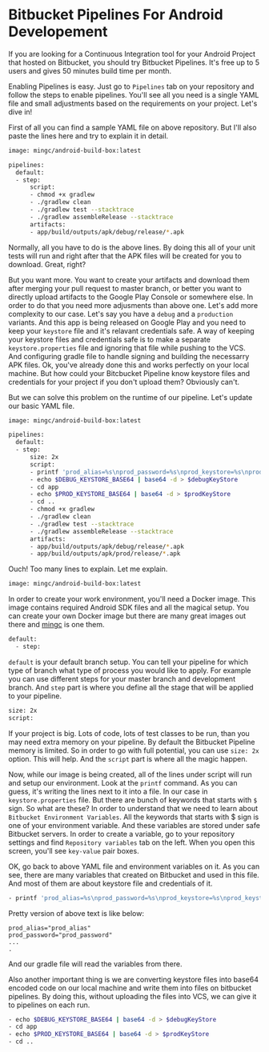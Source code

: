# Bitbucket Pipelines For Android Developement
If you are looking for a Continuous Integration tool for your Android Project that hosted on Bitbucket, you should try Bitbucket Pipelines. It's free up to 5 users and gives 50 minutes build time per month.

Enabling Pipelines is easy. Just go to `Pipelines` tab on your repository and follow the steps to enable pipelines. You'll see all you need is a single YAML file and small adjustments based on the requirements on your project. Let's dive in!

First of all you can find a sample YAML file on above repository. But I'll also paste the lines here and try to explain it in detail. 
```sh
image: mingc/android-build-box:latest

pipelines:
  default:
  - step:
      script:
      - chmod +x gradlew
      - ./gradlew clean
      - ./gradlew test --stacktrace
      - ./gradlew assembleRelease --stacktrace
      artifacts:
      - app/build/outputs/apk/debug/release/*.apk
```
Normally, all you have to do is the above lines. By doing this all of your unit tests will run and right after that the APK files will be created for you to download. Great, right?

But you want more. You want to create your artifacts and download them after merging your pull request to master branch, or better you want to directly upload artifacts to the Google Play Console or somewhere else. In order to do that you need more adjusments than above one. Let's add more complexity to our case. Let's say you have a `debug` and a `production` variants. And this app is being released on Google Play and you need to keep your `keystore` file and it's relavant credentials safe. A way of keeping your keystore files and credentials safe is to make a separate `keystore.properties` file and ignoring that file while pushing to the VCS. And configuring gradle file to handle signing and building the necessarry APK files. Ok, you've already done this and works perfectly on your local machine. But how could your Bitcbucket Pipeline know keystore files and credentials for your project if you don't upload them? Obviously can't.

But we can solve this problem on the runtime of our pipeline. Let's update our basic YAML file.
```sh
image: mingc/android-build-box:latest

pipelines:
  default:
  - step:
      size: 2x
      script:
      - printf 'prod_alias=%s\nprod_password=%s\nprod_keystore=%s\nprod_keystore_password=%s\ndebug_alias=%s\ndebug_password=%s\ndebug_keystore=%s\ndebug_keystore_password=%s' $prod_alias $prod_password $prodKeyStore $prod_keystore_password $debug_alias $debug_password $debugKeyStore $debug_keystore_password > keystore.properties
      - echo $DEBUG_KEYSTORE_BASE64 | base64 -d > $debugKeyStore
      - cd app
      - echo $PROD_KEYSTORE_BASE64 | base64 -d > $prodKeyStore
      - cd ..
      - chmod +x gradlew
      - ./gradlew clean
      - ./gradlew test --stacktrace
      - ./gradlew assembleRelease --stacktrace
      artifacts:
      - app/build/outputs/apk/debug/release/*.apk
      - app/build/outputs/apk/prod/release/*.apk
```
Ouch! Too many lines to explain. Let me explain.
```sh
image: mingc/android-build-box:latest
```
In order to create your work environment, you'll need a Docker image. This image contains required Android SDK files and all the magical setup. You can create your own Docker image but there are many great images out there and [mingc] is one them.
```sh
default:
  - step:
```
`default` is your default branch setup. You can tell your pipeline for which type of branch what type of process you would like to apply. For example you can use different steps for your master branch and development branch. And `step` part is where you define all the stage that will be applied to your pipeline.
```sh
size: 2x
script:
```
If your project is big. Lots of code, lots of test classes to be run, than you may need extra memory on your pipeline. By default the Bitbucket Pipeline memory is limited. So in order to go with full potential, you can use `size: 2x` option. This will help. And the `script` part is where all the magic happen. 

Now, while our image is being created, all of the lines under script will run and setup our environment. Look at the `printf` command. As you can guess, it's writing the lines next to it into a file. In our case in `keystore.properties` file. But there are bunch of keywords that starts with `$` sign. So what are these? In order to understand that we need to learn about `Bitbucket Environment Variables`. All the keywords that starts with $ sign is one of your environment variable. And these variables are stored under safe Bitbucket servers. In order to create a variable, go to your repository settings and find `Repository variables` tab on the left. When you open this screen, you'll see `key-value` pair boxes.

OK, go back to above YAML file and environment variables on it. As you can see, there are many variables that created on Bitbucket and used in this file. And most of them are about keystore file and credentials of it.
```sh
- printf 'prod_alias=%s\nprod_password=%s\nprod_keystore=%s\nprod_keystore_password=%s\ndebug_alias=%s\ndebug_password=%s\ndebug_keystore=%s\ndebug_keystore_password=%s' $prod_alias $prod_password $prodKeyStore $prod_keystore_password $debug_alias $debug_password $debugKeyStore $debug_keystore_password > keystore.properties
```
Pretty version of above text is like below:
```
prod_alias="prod_alias"
prod_password="prod_password"
...
.
```
And our gradle file will read the variables from there.

Also another important thing is we are converting keystore files into base64 encoded code on our local machine and write them into files on bitbucket pipelines. By doing this, without uploading the files into VCS, we can give it to pipelines on each run.
```sh
- echo $DEBUG_KEYSTORE_BASE64 | base64 -d > $debugKeyStore
- cd app
- echo $PROD_KEYSTORE_BASE64 | base64 -d > $prodKeyStore
- cd ..
```

[mingc]: <https://github.com/mingchen/docker-android-build-box>
